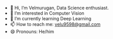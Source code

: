 - 👋 Hi, I’m Velmurugan, Data Science enthusiast.
- 👀 I’m interested in Computer Vision
- 🌱 I’m currently learning Deep Learning
- 📫 How to reach me: velu9598@gmail.com
- 😄 Pronouns: He/him

<!---
vel-14/vel-14 is a ✨ special ✨ repository because its `README.md` (this file) appears on your GitHub profile.
You can click the Preview link to take a look at your changes.
--->

